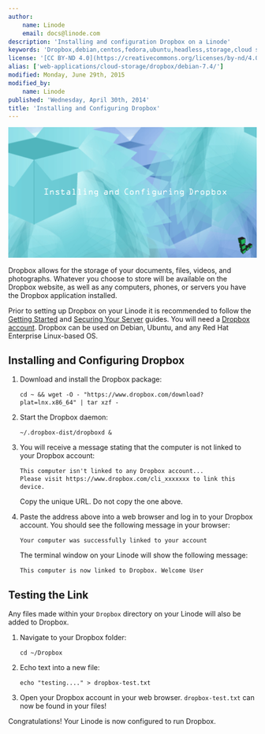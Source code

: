 ```yaml
---
author:
    name: Linode
    email: docs@linode.com
description: 'Installing and configuration Dropbox on a Linode'
keywords: 'Dropbox,debian,centos,fedora,ubuntu,headless,storage,cloud storage'
license: '[CC BY-ND 4.0](https://creativecommons.org/licenses/by-nd/4.0)'
alias: ['web-applications/cloud-storage/dropbox/debian-7.4/']
modified: Monday, June 29th, 2015
modified_by:
    name: Linode
published: 'Wednesday, April 30th, 2014'
title: 'Installing and Configuring Dropbox'
---
```


![Installing and Configuring Dropbox](/content/assets/installing-and-configuring-dropbox.png "Installing and Configuring Dropbox")

Dropbox allows for the storage of your documents, files, videos, and photographs. Whatever you choose to store will be available on the Dropbox website, as well as any computers, phones, or servers you have the Dropbox application installed.

Prior to setting up Dropbox on your Linode it is recommended to follow the [Getting Started](/content/getting-started) and [Securing Your Server](/content/security/securing-your-server/) guides. You will need a [Dropbox account](https://www.dropbox.com/). Dropbox can be used on Debian, Ubuntu, and any Red Hat Enterprise Linux-based OS.

## Installing and Configuring Dropbox

1.  Download and install the Dropbox package:

        cd ~ && wget -O - "https://www.dropbox.com/download?plat=lnx.x86_64" | tar xzf -

2.  Start the Dropbox daemon:

        ~/.dropbox-dist/dropboxd &

3.  You will receive a message stating that the computer is not linked to your Dropbox account:

        This computer isn't linked to any Dropbox account...
        Please visit https://www.dropbox.com/cli_xxxxxxx to link this device.

    Copy the unique URL. Do not copy the one above.

4.  Paste the address above into a web browser and log in to your Dropbox account. You should see the following message in your browser:

        Your computer was successfully linked to your account

    The terminal window on your Linode will show the following message:

        This computer is now linked to Dropbox. Welcome User


## Testing the Link

Any files made within your `Dropbox` directory on your Linode will also be added to Dropbox.

1.  Navigate to your Dropbox folder:

        cd ~/Dropbox

2.  Echo text into a new file:

        echo "testing...." > dropbox-test.txt

3.  Open your Dropbox account in your web browser. `dropbox-test.txt` can now be found in your files!

Congratulations! Your Linode is now configured to run Dropbox.



